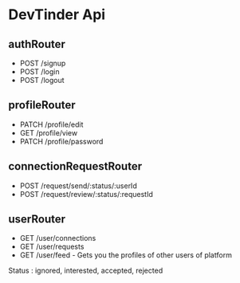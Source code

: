 # DevTinder Api

## authRouter
- POST /signup
- POST /login
- POST /logout

## profileRouter
- PATCH /profile/edit
- GET /profile/view
- PATCH /profile/password

## connectionRequestRouter
- POST /request/send/:status/:userId
- POST /request/review/:status/:requestId


## userRouter
- GET /user/connections
- GET /user/requests
- GET /user/feed - Gets you the profiles of other users of platform



Status : ignored, interested, accepted, rejected